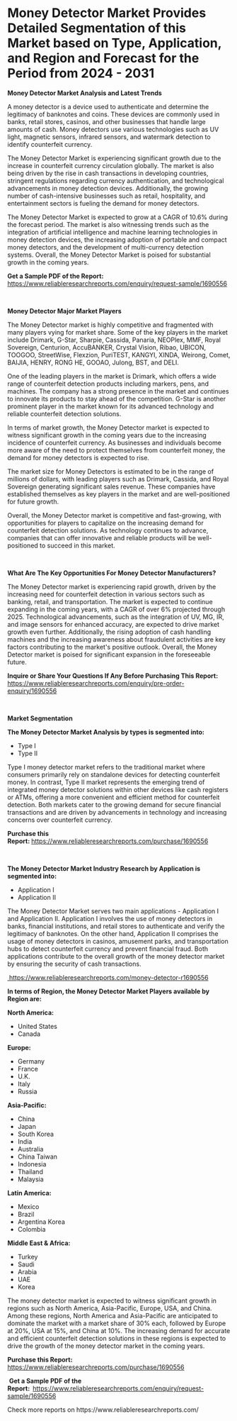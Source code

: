 <p><h1>Money Detector Market Provides Detailed Segmentation of this Market based on Type, Application, and Region and Forecast for the Period from 2024 - 2031</h1></p><p><strong>Money Detector Market Analysis and Latest Trends</strong></p>
<p><p>A money detector is a device used to authenticate and determine the legitimacy of banknotes and coins. These devices are commonly used in banks, retail stores, casinos, and other businesses that handle large amounts of cash. Money detectors use various technologies such as UV light, magnetic sensors, infrared sensors, and watermark detection to identify counterfeit currency.</p><p>The Money Detector Market is experiencing significant growth due to the increase in counterfeit currency circulation globally. The market is also being driven by the rise in cash transactions in developing countries, stringent regulations regarding currency authentication, and technological advancements in money detection devices. Additionally, the growing number of cash-intensive businesses such as retail, hospitality, and entertainment sectors is fueling the demand for money detectors.</p><p>The Money Detector Market is expected to grow at a CAGR of 10.6% during the forecast period. The market is also witnessing trends such as the integration of artificial intelligence and machine learning technologies in money detection devices, the increasing adoption of portable and compact money detectors, and the development of multi-currency detection systems. Overall, the Money Detector Market is poised for substantial growth in the coming years.</p></p>
<p><strong>Get a Sample PDF of the Report:&nbsp;</strong> <a href="https://www.reliableresearchreports.com/enquiry/request-sample/1690556">https://www.reliableresearchreports.com/enquiry/request-sample/1690556</a></p>
<p>&nbsp;</p>
<p><strong>Money Detector Major Market Players</strong></p>
<p><p>The Money Detector market is highly competitive and fragmented with many players vying for market share. Some of the key players in the market include Drimark, G-Star, Sharpie, Cassida, Panaria, NEOPlex, MMF, Royal Sovereign, Centurion, AccuBANKER, Crystal Vision, Ribao, UBICON, TOOGOO, StreetWise, Flexzion, PuriTEST, KANGYI, XINDA, Weirong, Comet, BAIJIA, HENRY, RONG HE, GOOAO, Julong, BST, and DELI.</p><p>One of the leading players in the market is Drimark, which offers a wide range of counterfeit detection products including markers, pens, and machines. The company has a strong presence in the market and continues to innovate its products to stay ahead of the competition. G-Star is another prominent player in the market known for its advanced technology and reliable counterfeit detection solutions.</p><p>In terms of market growth, the Money Detector market is expected to witness significant growth in the coming years due to the increasing incidence of counterfeit currency. As businesses and individuals become more aware of the need to protect themselves from counterfeit money, the demand for money detectors is expected to rise.</p><p>The market size for Money Detectors is estimated to be in the range of millions of dollars, with leading players such as Drimark, Cassida, and Royal Sovereign generating significant sales revenue. These companies have established themselves as key players in the market and are well-positioned for future growth.</p><p>Overall, the Money Detector market is competitive and fast-growing, with opportunities for players to capitalize on the increasing demand for counterfeit detection solutions. As technology continues to advance, companies that can offer innovative and reliable products will be well-positioned to succeed in this market.</p></p>
<p>&nbsp;</p>
<p><strong>What Are The Key Opportunities For Money Detector Manufacturers?</strong></p>
<p><p>The Money Detector market is experiencing rapid growth, driven by the increasing need for counterfeit detection in various sectors such as banking, retail, and transportation. The market is expected to continue expanding in the coming years, with a CAGR of over 6% projected through 2025. Technological advancements, such as the integration of UV, MG, IR, and image sensors for enhanced accuracy, are expected to drive market growth even further. Additionally, the rising adoption of cash handling machines and the increasing awareness about fraudulent activities are key factors contributing to the market's positive outlook. Overall, the Money Detector market is poised for significant expansion in the foreseeable future.</p></p>
<p><strong>Inquire or Share Your Questions If Any Before Purchasing This Report:</strong> <a href="https://www.reliableresearchreports.com/enquiry/pre-order-enquiry/1690556">https://www.reliableresearchreports.com/enquiry/pre-order-enquiry/1690556</a></p>
<p>&nbsp;</p>
<p><strong>Market Segmentation</strong></p>
<p><strong>The Money Detector Market Analysis by types is segmented into:</strong></p>
<p><ul><li>Type I</li><li>Type II</li></ul></p>
<p><p>Type I money detector market refers to the traditional market where consumers primarily rely on standalone devices for detecting counterfeit money. In contrast, Type II market represents the emerging trend of integrated money detector solutions within other devices like cash registers or ATMs, offering a more convenient and efficient method for counterfeit detection. Both markets cater to the growing demand for secure financial transactions and are driven by advancements in technology and increasing concerns over counterfeit currency.</p></p>
<p><strong>Purchase this Report:&nbsp;</strong><a href="https://www.reliableresearchreports.com/purchase/1690556">https://www.reliableresearchreports.com/purchase/1690556</a></p>
<p>&nbsp;</p>
<p><strong>The Money Detector Market Industry Research by Application is segmented into:</strong></p>
<p><ul><li>Application I</li><li>Application II</li></ul></p>
<p><p>The Money Detector Market serves two main applications - Application I and Application II. Application I involves the use of money detectors in banks, financial institutions, and retail stores to authenticate and verify the legitimacy of banknotes. On the other hand, Application II comprises the usage of money detectors in casinos, amusement parks, and transportation hubs to detect counterfeit currency and prevent financial fraud. Both applications contribute to the overall growth of the money detector market by ensuring the security of cash transactions.</p></p>
<p><a href="https://www.reliableresearchreports.com/money-detector-r1690556">&nbsp;https://www.reliableresearchreports.com/money-detector-r1690556</a></p>
<p><strong>In terms of Region, the Money Detector Market Players available by Region are:</strong></p>
<p>
    <p> <strong> North America: </strong>
        <ul>
            <li>United States</li>
            <li>Canada</li>
        </ul>
        </p> 
    <p> <strong> Europe: </strong>
        <ul>
            <li>Germany</li>
            <li>France</li>
            <li>U.K.</li>
            <li>Italy</li>
            <li>Russia</li>
        </ul>
        </p> 
    <p> <strong> Asia-Pacific: </strong>
        <ul>
            <li>China</li>
            <li>Japan</li>
            <li>South Korea</li>
            <li>India</li>
            <li>Australia</li>
            <li>China Taiwan</li>
            <li>Indonesia</li>
            <li>Thailand</li>
            <li>Malaysia</li>
        </ul>
        </p> 
    <p> <strong> Latin America: </strong>
        <ul>
            <li>Mexico</li>
            <li>Brazil</li>
            <li>Argentina Korea</li>
            <li>Colombia</li>
        </ul>
        </p> 
    <p> <strong> Middle East & Africa: </strong>
        <ul>
            <li>Turkey</li>
            <li>Saudi</li>
            <li>Arabia</li>
            <li>UAE</li>
            <li>Korea</li>
        </ul>
    </p>
    </p>
<p><p>The money detector market is expected to witness significant growth in regions such as North America, Asia-Pacific, Europe, USA, and China. Among these regions, North America and Asia-Pacific are anticipated to dominate the market with a market share of 30% each, followed by Europe at 20%, USA at 15%, and China at 10%. The increasing demand for accurate and efficient counterfeit detection solutions in these regions is expected to drive the growth of the money detector market in the coming years.</p></p>
<p><strong>Purchase this Report: </strong><a href="https://www.reliableresearchreports.com/purchase/1690556">https://www.reliableresearchreports.com/purchase/1690556</a></p>
<p>&nbsp;<strong>Get a Sample PDF of the Report:&nbsp;&nbsp;</strong><a href="https://www.reliableresearchreports.com/enquiry/request-sample/1690556">https://www.reliableresearchreports.com/enquiry/request-sample/1690556</a></p>
<p><strong></strong></p>
<p>Check more reports on https://www.reliableresearchreports.com/</p>